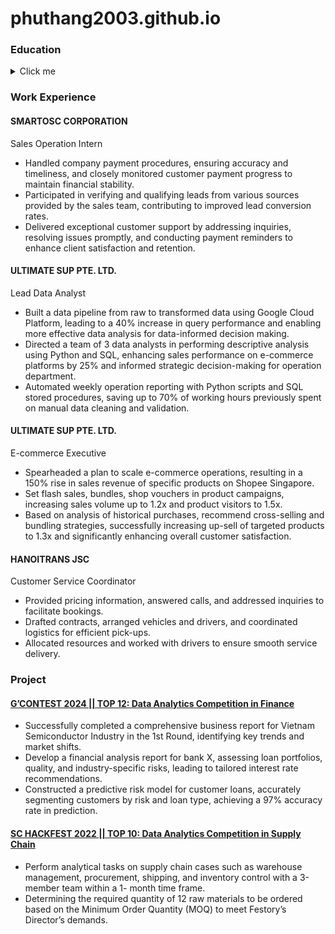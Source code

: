 # phuthang2003.github.io

### Education
<details>
  <summary>Click me</summary>
<b>Foreign Trade University</b>
<i>Bachelor of Japanese-Style International Business</i>
- GPA: 3.71/4.00
- Awarded two one-semester scholarships for distinguished academic performance and active contribution to extracurricular activities.

<b>U.S. Embassy In Hanoi X CodeGym</b>
<i>Data Analytics for Beginners</i>
- Awarded certificate of excellence for Promising Project and a scholarship for Python course in CodeGym.
</details>
  



### Work Experience
#### SMARTOSC CORPORATION
Sales Operation Intern
- Handled company payment procedures, ensuring accuracy and timeliness, and closely monitored customer
payment progress to maintain financial stability.
- Participated in verifying and qualifying leads from various sources provided by the sales team, contributing to
improved lead conversion rates.
- Delivered exceptional customer support by addressing inquiries, resolving issues promptly, and conducting
payment reminders to enhance client satisfaction and retention.

#### ULTIMATE SUP PTE. LTD.
Lead Data Analyst
- Built a data pipeline from raw to transformed data using Google Cloud Platform, leading to a 40% increase in query
performance and enabling more effective data analysis for data-informed decision making.
- Directed a team of 3 data analysts in performing descriptive analysis using Python and SQL, enhancing sales
performance on e-commerce platforms by 25% and informed strategic decision-making for operation department.
- Automated weekly operation reporting with Python scripts and SQL stored procedures, saving up to 70% of
working hours previously spent on manual data cleaning and validation.

#### ULTIMATE SUP PTE. LTD.
E-commerce Executive
- Spearheaded a plan to scale e-commerce operations, resulting in a 150% rise in sales revenue of specific products on
Shopee Singapore.
- Set flash sales, bundles, shop vouchers in product campaigns, increasing sales volume up to 1.2x and product
visitors to 1.5x.
- Based on analysis of historical purchases, recommend cross-selling and bundling strategies, successfully increasing
up-sell of targeted products to 1.3x and significantly enhancing overall customer satisfaction.

#### HANOITRANS JSC
Customer Service Coordinator
- Provided pricing information, answered calls, and addressed inquiries to facilitate bookings.
- Drafted contracts, arranged vehicles and drivers, and coordinated logistics for efficient pick-ups.
- Allocated resources and worked with drivers to ensure smooth service delivery.

### Project
#### [G’CONTEST 2024 || TOP 12: Data Analytics Competition in Finance](https://github.com/phuthang2003/G-Contest-2024-Data-Analytics-In-Finance-and-Banking)
- Successfully completed a comprehensive business report for Vietnam Semiconductor Industry in the 1st Round,
identifying key trends and market shifts.
- Develop a financial analysis report for bank X, assessing loan portfolios, quality, and industry-specific risks, leading
to tailored interest rate recommendations.
- Constructed a predictive risk model for customer loans, accurately segmenting customers by risk and loan type,
achieving a 97% accuracy rate in prediction.

####  [SC HACKFEST 2022 || TOP 10: Data Analytics Competition in Supply Chain](https://github.com/phuthang2003/SCHackfest-2022-Data-Analytics-In-Warehouse-Management)
- Perform analytical tasks on supply chain cases such as warehouse management, procurement, shipping, and
inventory control with a 3-member team within a 1- month time frame.
- Determining the required quantity of 12 raw materials to be ordered based on the Minimum Order Quantity
(MOQ) to meet Festory’s Director’s demands.
